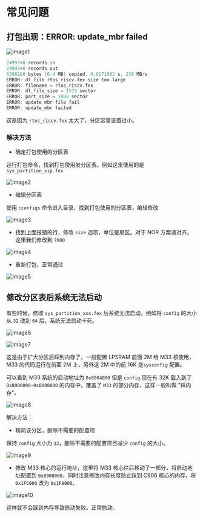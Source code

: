 # 常见问题

## 打包出现：ERROR: update_mbr failed

![image1](http://photos.100ask.net/aw-r128-docs/rtos/quick-start/part7/chapter1/image1.jpg)

```c
24993+0 records in
24993+0 records out
6398208 bytes (6.4 MB) copied, 0.0271082 s, 236 MB/s
ERROR: dl file rtos_riscv.fex size too large
ERROR: filename = rtos_riscv.fex
ERROR: dl_file_size = 1579 sector
ERROR: part_size = 1000 sector
ERROR: update mbr file fail
ERROR: update_mbr failed
```

这是因为 `rtos_riscv.fex` 太大了，分区容量设置过小。

### 解决方法

- 确定打包使用的分区表

运行打包命令，找到打包使用发分区表。例如这里使用的是 `sys_partition_xip.fex`

![image2](http://photos.100ask.net/aw-r128-docs/rtos/quick-start/part7/chapter1/image2.jpg)

- 编辑分区表

使用 `cconfigs` 命令进入目录，找到打包使用的分区表，编辑修改

![image3](http://photos.100ask.net/aw-r128-docs/rtos/quick-start/part7/chapter1/image3.jpg)

- 找到上面报错的行，修改 `size` 选项，单位是扇区。对于 NOR 方案请对齐。这里我们修改到 `7000`

![image4](http://photos.100ask.net/aw-r128-docs/rtos/quick-start/part7/chapter1/image4.jpg)

- 重新打包，正常通过

![image5](http://photos.100ask.net/aw-r128-docs/rtos/quick-start/part7/chapter1/image5.jpg)

## 修改分区表后系统无法启动

有些时候，修改 `sys_partition_xxx.fex` 后系统无法启动，例如将 `config` 的大小从 `32` 改到 `64` 后，系统无法启动卡死。

![image6](http://photos.100ask.net/aw-r128-docs/rtos/quick-start/part7/chapter1/image6.jpg)

![image7](http://photos.100ask.net/aw-r128-docs/rtos/quick-start/part7/chapter1/image7.jpg)

这是由于扩大分区后踩到内存了，一般配置 LPSRAM 前面 2M 给 M33 核使用，M33 的代码运行在前面 2M 上，另外这 2M 中的前 16K 是`sysconfig` 配置。

可以看到 M33 系统的启动地址为 `0x8004000` 但是 `config` 现在有 32K 载入到了 `0x8000000-0x8008000` 的内存中，覆盖了 `M33` 的部分内存，这样一般叫做 "踩内存"。

![image8](http://photos.100ask.net/aw-r128-docs/rtos/quick-start/part7/chapter1/image8.jpg)

解决方法：

- 精简该分区，删除不需要的配置项

保持 `config` 大小为 `32`，删除不需要的配置项目减少 `config` 的大小。

![image9](http://photos.100ask.net/aw-r128-docs/rtos/quick-start/part7/chapter1/image9.jpg)

- 修改 M33 核心的运行地址，这里将 M33 核心往后移动了一部分，将启动地址配置到 `0x8008000`，同时注意修改内存长度防止踩到 C906 核心的内存，将 `0x1FC000` 改为 `0x1F8000`。

![image10](http://photos.100ask.net/aw-r128-docs/rtos/quick-start/part7/chapter1/image10.jpg)

这样就不会踩到内存导致启动失败。正常启动。

